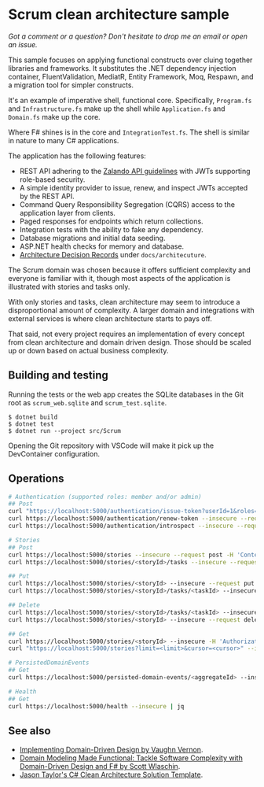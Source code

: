 # Scrum clean architecture sample

*Got a comment or a question? Don't hesitate to drop me an email or open an issue.*

This sample focuses on applying functional constructs over cluing together
libraries and frameworks. It substitutes the .NET dependency injection
container, FluentValidation, MediatR, Entity Framework, Moq, Respawn, and a
migration tool for simpler constructs.

It's an example of imperative shell, functional core. Specifically, `Program.fs`
and `Infrastructure.fs` make up the shell while `Application.fs` and `Domain.fs`
make up the core.

Where F# shines is in the core and `IntegrationTest.fs`. The shell is similar in
nature to many C# applications.

The application has the following features:

- REST API adhering to the [Zalando API
guidelines](https://opensource.zalando.com/restful-api-guidelines/) with JWTs
supporting role-based security.
- A simple identity provider to issue, renew, and inspect JWTs accepted by the
  REST API.
- Command Query Responsibility Segregation (CQRS) access to the application
  layer from clients.
- Paged responses for endpoints which return collections.
- Integration tests with the ability to fake any dependency.
- Database migrations and initial data seeding.
- ASP.NET health checks for memory and database.
- [Architecture Decision
  Records](https://cognitect.com/blog/2011/11/15/documenting-architecture-decisions)
  under `docs/architecuture`.

The Scrum domain was chosen because it offers sufficient complexity and everyone
is familiar with it, though most aspects of the application is illustrated with
stories and tasks only.

With only stories and tasks, clean architecture may seem to introduce a
disproportional amount of complexity. A larger domain and integrations with
external services is where clean architecture starts to pays off.

That said, not every project requires an implementation of every concept from
clean architecture and domain driven design. Those should be scaled up or down
based on actual business complexity.

## Building and testing

Running the tests or the web app creates the SQLite databases in the Git root as
`scrum_web.sqlite` and `scrum_test.sqlite`.

    $ dotnet build
    $ dotnet test
    $ dotnet run --project src/Scrum

Opening the Git repository with VSCode will make it pick up the DevContainer
configuration.

## Operations

```bash
# Authentication (supported roles: member and/or admin)
## Post
curl "https://localhost:5000/authentication/issue-token?userId=1&roles=member,admin" --insecure --request post | jq
curl https://localhost:5000/authentication/renew-token --insecure --request post -H "Authorization: Bearer <token>" | jq
curl https://localhost:5000/authentication/introspect --insecure --request post -H "Authorization: Bearer <token>" | jq

# Stories
## Post
curl https://localhost:5000/stories --insecure --request post -H 'Content-Type: application/json' -H 'Authorization: Bearer <token>' -d '{"title": "title", "description": "description"}' | jq
curl https://localhost:5000/stories/<storyId>/tasks --insecure --request post -H 'Content-Type: application/json' -H 'Authorization: Bearer <token>' -d '{"title": "title","description": "description"}' | jq

## Put
curl https://localhost:5000/stories/<storyId> --insecure --request put -H 'Content-Type: application/json' -H 'Authorization: Bearer <token>' -d '{"title": "title1","description": "description1"}' | jq
curl https://localhost:5000/stories/<storyId>/tasks/<taskId> --insecure --request put -H 'Content-Type: application/json' -H 'Authorization: Bearer <token>' -d '{"title": "title1","description": "description1"}' | jq

## Delete
curl https://localhost:5000/stories/<storyId>/tasks/<taskId> --insecure --request delete -H 'Authorization: Bearer <token>' | jq
curl https://localhost:5000/stories/<storyId> --insecure --request delete -H 'Authorization: Bearer <token>' | jq

## Get
curl https://localhost:5000/stories/<storyId> --insecure -H 'Authorization: Bearer <token>' | jq
curl "https://localhost:5000/stories?limit=<limit>&cursor=<cursor>" --insecure -H 'Authorization: Bearer <token>' | jq

# PersistedDomainEvents
## Get
curl https://localhost:5000/persisted-domain-events/<aggregateId> --insecure -H 'Authorization: Bearer <token>' | jq

# Health
## Get
curl https://localhost:5000/health --insecure | jq
```

## See also

- [Implementing Domain-Driven Design by Vaughn Vernon](https://www.amazon.com/Implementing-Domain-Driven-Design-Vaughn-Vernon/dp/0321834577).
- [Domain Modeling Made Functional: Tackle Software Complexity with Domain-Driven Design and F# by Scott Wlaschin](https://www.amazon.com/Domain-Modeling-Made-Functional-Domain-Driven/dp/1680502549).
- [Jason Taylor's C# Clean Architecture Solution Template](https://github.com/jasontaylordev/CleanArchitecture).
